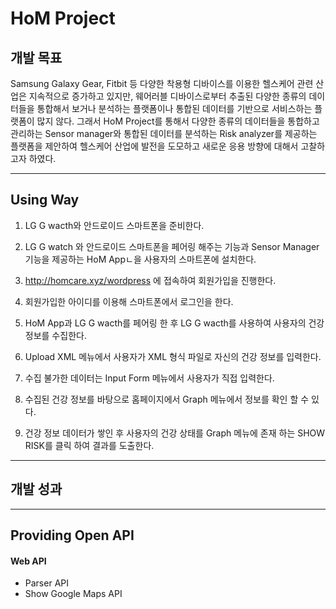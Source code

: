 HoM Project
========

## 개발 목표

Samsung Galaxy Gear, Fitbit 등 다양한 착용형 디바이스를 이용한 헬스케어 관련 산업은 지속적으로 증가하고 있지만, 웨어러블 디바이스로부터 추출된 다양한 종류의 데이터들을 통합해서 보거나 분석하는 플랫폼이나 통합된 데이터를 기반으로 서비스하는 플랫폼이 많지 않다. 그래서 HoM Project를 통해서 다양한 종류의 데이터들을 통합하고 관리하는 Sensor manager와 통합된 데이터를 분석하는 Risk analyzer를 제공하는 플랫폼을 제안하여 헬스케어 산업에 발전을 도모하고 새로운 응용 방향에 대해서 고찰하고자 하였다.

* * *

## Using Way

1. LG G wacth와 안드로이드 스마트폰을 준비한다.

2. LG G watch 와 안드로이드 스마트폰을 페어링 해주는 기능과 Sensor Manager 기능을 제공하는 HoM Appㄴ을 사용자의 스마트폰에 설치한다.

3. http://homcare.xyz/wordpress 에 접속하여 회원가입을 진행한다.

4. 회원가입한 아이디를 이용해 스마트폰에서 로그인을 한다.

5. HoM App과 LG G wacth를 페어링 한 후 LG G wacth를 사용하여 사용자의 건강 정보를 수집한다.

6. Upload XML 메뉴에서 사용자가 XML 형식 파일로 자신의 건강 정보를 입력한다.

7. 수집 불가한 데이터는 Input Form 메뉴에서 사용자가 직접 입력한다.

8. 수집된 건강 정보를 바탕으로 홈페이지에서 Graph 메뉴에서 정보를 확인 할 수 있다.

9. 건강 정보 데이터가 쌓인 후 사용자의 건강 상태를 Graph 메뉴에 존재 하는 SHOW RISK를 클릭 하여 결과를 도출한다.

* * *

## 개발 성과

* * *

## Providing Open API

#### Web API

* Parser API
* Show Google Maps API
